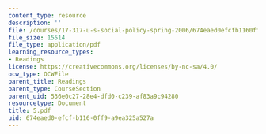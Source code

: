 ```yaml
---
content_type: resource
description: ''
file: /courses/17-317-u-s-social-policy-spring-2006/674eaed0efcfb1160ff9a9ea325a527a_5.pdf
file_size: 15514
file_type: application/pdf
learning_resource_types:
- Readings
license: https://creativecommons.org/licenses/by-nc-sa/4.0/
ocw_type: OCWFile
parent_title: Readings
parent_type: CourseSection
parent_uid: 536e0c27-28e4-dfd0-c239-af83a9c94280
resourcetype: Document
title: 5.pdf
uid: 674eaed0-efcf-b116-0ff9-a9ea325a527a
---
```

